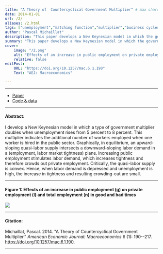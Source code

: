 ```yaml
---
title: "A Theory of  Countercyclical Government Multiplier" # max chars = 70
date: 2014-01-01
url: /2/
aliases: /2.html
tags: ["unemployment","matching function","multiplier","business cycles","New Keynesian model","public expenditure"]
author: "Pascal Michaillat"
description: "This paper develops a New Keynesian model in which the government-spending multiplier doubles when the unemployment rate rises from 5% to 8%." # max chars = 155
summary: "This paper develops a New Keynesian model in which the government-spending multiplier doubles when the unemployment rate rises from 5% to 8%." # max chars = 290
cover:
    image: "/2.png"
    alt: "Effects of an increase in public employment on private employment and total employment in good and bad times"
    relative: false
editPost:
    URL: "https://doi.org/10.1257/mac.6.1.190"
    Text: "AEJ: Macroeconomics"

---
```


---

<!-- #### Files: -->

- [Paper](/2.pdf)
- [Code & data](https://github.com/pmichaillat/countercyclical-multiplier)

---

#### Abstract:

I develop a New Keynesian model in which a type of government multiplier doubles when unemployment rises from 5 percent to 8 percent. This multiplier indicates the additional number of workers employed when one worker is hired in the public sector. Graphically, in equilibrium, an upward-sloping quasi-labor supply intersects a downward-sloping labor demand in a (employment, labor market tightness) plane. Increasing public employment stimulates labor demand, which increases tightness and therefore crowds out private employment. Critically, the quasi-labor supply is convex. Hence, when labor demand is depressed and unemployment is high, the increase in tightness and resulting crowding-out are small.

---

#### Figure 1:  Effects of an increase in public employment (g) on private employment (l) and total employment (n) in good and bad times

![](/2.png)

---

#### Citation:

Michaillat, Pascal. 2014. "A Theory of  Countercyclical Government Multiplier." *American Economic Journal: Macroeconomics* 6 (1): 190--217. https://doi.org/10.1257/mac.6.1.190.

---

